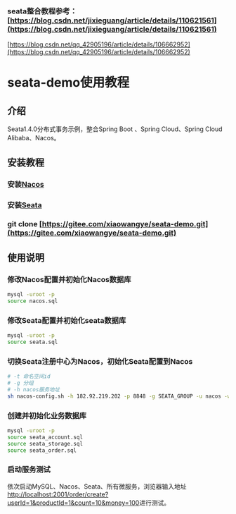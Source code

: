 ### seata整合教程参考： [https://blog.csdn.net/jixieguang/article/details/110621561](https://blog.csdn.net/jixieguang/article/details/110621561)
 [https://blog.csdn.net/qq_42905196/article/details/106662952](https://blog.csdn.net/qq_42905196/article/details/106662952)


# seata-demo使用教程

## 介绍
Seata1.4.0分布式事务示例，整合Spring Boot 、Spring Cloud、Spring Cloud Alibaba、Nacos。


## 安装教程

### 安装[Nacos](https://nacos.io/zh-cn/)
### 安装[Seata](https://seata.io/zh-cn/)
### git clone [https://gitee.com/xiaowangye/seata-demo.git](https://gitee.com/xiaowangye/seata-demo.git)

## 使用说明

### 修改Nacos配置并初始化Nacos数据库
```bash
mysql -uroot -p
source nacos.sql
```
### 修改Seata配置并初始化seata数据库
```bash
mysql -uroot -p
source seata.sql
```
### 切换Seata注册中心为Nacos，初始化Seata配置到Nacos
```bash
# -t 命名空间id
# -g 分组
# -h nacos服务地址
sh nacos-config.sh -h 182.92.219.202 -p 8848 -g SEATA_GROUP -u nacos -w nacos -t  51915a62-d2d6-43d4-8f45-86b159eb90f5
```
### 创建并初始化业务数据库
```bash
mysql -uroot -p
source seata_account.sql
source seata_storage.sql
source seata_order.sql
```
### 启动服务测试

依次启动MySQL、Nacos、Seata、所有微服务，浏览器输入地址[http://localhost:2001/order/create?userId=1&productId=1&count=10&money=100](http://localhost:2001/order/create?userId=1&productId=1&count=10&money=100)进行测试。

